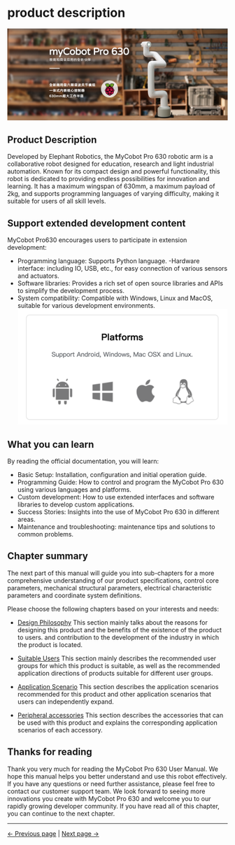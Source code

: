 # product description

![pro600](../resources/4-FirstInstallAndUse/pro%20630%20cn.png)



## Product Description

Developed by Elephant Robotics, the MyCobot Pro 630 robotic arm is a collaborative robot designed for education, research and light industrial automation. Known for its compact design and powerful functionality, this robot is dedicated to providing endless possibilities for innovation and learning. It has a maximum wingspan of 630mm, a maximum payload of 2kg, and supports programming languages of varying difficulty, making it suitable for users of all skill levels.

## Support extended development content

MyCobot Pro630 encourages users to participate in extension development:

- Programming language: Supports Python language.
-Hardware interface: including IO, USB, etc., for easy connection of various sensors and actuators.
- Software libraries: Provides a rich set of open source libraries and APIs to simplify the development process.
- System compatibility: Compatible with Windows, Linux and MacOS, suitable for various development environments.
   ![System compatible](../resources/1-ProductIntroduction/system.png)

## What you can learn

By reading the official documentation, you will learn:

- Basic Setup: Installation, configuration and initial operation guide.
- Programming Guide: How to control and program the MyCobot Pro 630 using various languages and platforms.
- Custom development: How to use extended interfaces and software libraries to develop custom applications.
- Success Stories: Insights into the use of MyCobot Pro 630 in different areas.
- Maintenance and troubleshooting: maintenance tips and solutions to common problems.

## Chapter summary

The next part of this manual will guide you into sub-chapters for a more comprehensive understanding of our product specifications, control core parameters, mechanical structural parameters, electrical characteristic parameters and coordinate system definitions.

Please choose the following chapters based on your interests and needs:

- [Design Philosophy](1.1-DesignPhilosophy.md)
This section mainly talks about the reasons for designing this product and the benefits of the existence of the product to users.
and contribution to the development of the industry in which the product is located.

- [Suitable Users](1.2-SuitableUsers.md)
This section mainly describes the recommended user groups for which this product is suitable, as well as the recommended application directions of products suitable for different user groups.

- [Application Scenario](1.3-ApplicationScenario.md)
This section describes the application scenarios recommended for this product and other application scenarios that users can independently expand.

- [Peripheral accessories](1.4-AccessoriesTools/README.md)
This section describes the accessories that can be used with this product and explains the corresponding application scenarios of each accessory.

## Thanks for reading

Thank you very much for reading the MyCobot Pro 630 User Manual. We hope this manual helps you better understand and use this robot effectively. If you have any questions or need further assistance, please feel free to contact our customer support team. We look forward to seeing more innovations you create with MyCobot Pro 630 and welcome you to our rapidly growing developer community. If you have read all of this chapter, you can continue to the next chapter.


---
[← Previous page](../README.md) | [Next page →](./1.1-DesignPhilosophy.md)